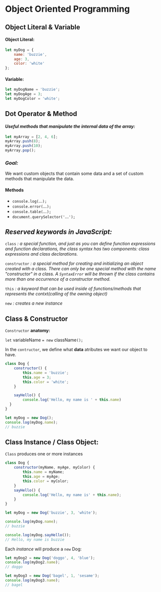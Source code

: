 # Object Oriented Programming

## Object Literal & Variable

#### Object Literal:
```javascript
let myDog = {
	name: 'buzzie',
	age: 3,
	color: 'white'
};
```
#### Variable:
```javascript
let myDogName = 'buzzie';
let myDogAge = 3;
let myDogColor = 'white';
```

## Dot Operator & Method

#### *Useful methods that manipulate the internal data of the array:*
```javascript
let myArray = [2, 4, 6];
myArray.push(8);
myArray.push(10);
myArray.pop();
```

### *Goal:*
We want custom objects that contain some data and a set of custom methods that manipulate the data.

#### Methods
* `console.log(`...`);`
* `console.error(`...`);`
* `console.table(`...`);`
* `document.querySelector('`...`');`

## *Reserved keywords in JavaScript:*

`class` *: a special function, and just as you can define function expressions and function declarations, the class syntax has two components: class expressions and class declarations.*

`constructor` *: a special method for creating and initializing an object created with a class. There can only be one special method with the name "constructor" in a class. A `SyntaxError` will be thrown if the class contains more than one occurrence of a constructor method.*

`this` *: a keyword that can be used inside of functions/methods that represents the contxt(calling of the owning object)*

`new` *: creates a new instance*

## Class & Constructor

`Constructor` **anatomy:** 

`let` variableName `= new` className`();`

In the `contructor`, we define what **data** atributes we want our object to have.

```javascript
class Dog {
	constructor() {
		this.name = 'buzzie';
		this.age = 3;
		this.color = 'white';
	}

	sayHello() {
  		console.log('Hello, my name is ' + this.name)
  }
}

let myDog = new Dog();
console.log(myDog.name);
// buzzie
```

## Class Instance / Class Object:

`Class` produces one or more instances

```javascript
class Dog {
	constructor(myName, myAge, myColor) {
		this.name = myName;
		this.age = myAge;
		this.color = myColor;
	}
	sayHello() {
		console.log('Hello, my name is' + this.name);
	}
}

let myDog = new Dog('buzzie', 3, 'white');

console.log(myDog.name);
// buzzie

console.log(myDog.sayHello());
// Hello, my name is buzzie
```

Each *instance* will produce a `new` Dog:

```javascript
let myDog2 = new Dog('doggo', 4, 'blue');
console.log(myDog2.name);
// doggo

let myDog3 = new Dog('bagel', 1, 'sesame');
console.log(myDog3.name);
// bagel
```






